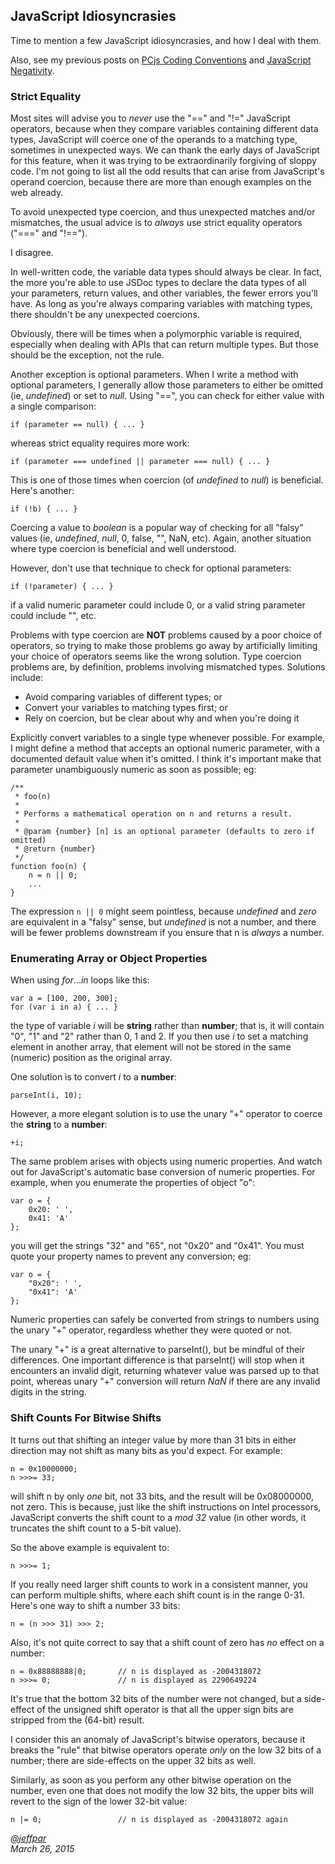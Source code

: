 JavaScript Idiosyncrasies
---
Time to mention a few JavaScript idiosyncrasies, and how I deal with them.

Also, see my previous posts on [PCjs Coding Conventions](/blog/2014/09/30/) and [JavaScript Negativity](/blog/2014/10/26/).

### Strict Equality

Most sites will advise you to *never* use the "==" and "!=" JavaScript operators, because when they compare variables
containing different data types, JavaScript will coerce one of the operands to a matching type, sometimes in unexpected
ways.  We can thank the early days of JavaScript for this feature, when it was trying to be extraordinarily forgiving
of sloppy code.  I'm not going to list all the odd results that can arise from JavaScript's operand coercion, because
there are more than enough examples on the web already.

To avoid unexpected type coercion, and thus unexpected matches and/or mismatches, the usual advice is to *always* use
strict equality operators ("===" and "!==").

I disagree.

In well-written code, the variable data types should always be clear.  In fact, the more you're able to
use JSDoc types to declare the data types of all your parameters, return values, and other variables, the fewer errors
you'll have.  As long as you're always comparing variables with matching types, there shouldn't be any unexpected
coercions.

Obviously, there will be times when a polymorphic variable is required, especially when dealing with APIs that can
return multiple types.  But those should be the exception, not the rule.

Another exception is optional parameters.  When I write a method with optional parameters, I generally allow those
parameters to either be omitted (ie, *undefined*) or set to *null*.  Using "==", you can check for either value with
a single comparison:

	if (parameter == null) { ... }
	
whereas strict equality requires more work:
 
	if (parameter === undefined || parameter === null) { ... }

This is one of those times when coercion (of *undefined* to *null*) is beneficial.  Here's another:

	if (!b) { ... }

Coercing a value to *boolean* is a popular way of checking for all "falsy" values (ie, *undefined*, *null*,
0, false, "", NaN, etc).  Again, another situation where type coercion is beneficial and well understood.

However, don't use that technique to check for optional parameters:

	if (!parameter) { ... }

if a valid numeric parameter could include 0, or a valid string parameter could include "", etc.

Problems with type coercion are **NOT** problems caused by a poor choice of operators, so trying to make
those problems go away by artificially limiting your choice of operators seems like the wrong solution.
Type coercion problems are, by definition, problems involving mismatched types.  Solutions include:

- Avoid comparing variables of different types; or
- Convert your variables to matching types first; or
- Rely on coercion, but be clear about why and when you're doing it

Explicitly convert variables to a single type whenever possible.  For example, I might define a method
that accepts an optional numeric parameter, with a documented default value when it's omitted.  I think it's
important make that parameter unambiguously numeric as soon as possible; eg:

	/**
	 * foo(n)
	 *
	 * Performs a mathematical operation on n and returns a result.
	 *
	 * @param {number} [n] is an optional parameter (defaults to zero if omitted)
	 * @return {number}
	 */
	function foo(n) {
		n = n || 0;
		...
	}

The expression `n || 0` might seem pointless, because *undefined* and *zero* are equivalent in a "falsy" sense, but
*undefined* is not a number, and there will be fewer problems downstream if you ensure that n is *always* a number.

### Enumerating Array or Object Properties

When using *for*...*in* loops like this:

	var a = [100, 200, 300];
	for (var i in a) { ... }
	
the type of variable *i* will be **string** rather than **number**; that is, it will contain "0", "1" and "2" rather
than 0, 1 and 2.  If you then use *i* to set a matching element in another array, that element will not be stored in
the same (numeric) position as the original array.

One solution is to convert *i* to a **number**:

	parseInt(i, 10);

However, a more elegant solution is to use the unary "+" operator to coerce the **string** to a **number**:

	+i;

The same problem arises with objects using numeric properties.  And watch out for JavaScript's automatic base
conversion of numeric properties.  For example, when you enumerate the properties of object "o":

	var o = {
		0x20: ' ',
		0x41: 'A'
	};

you will get the strings "32" and "65", not "0x20" and "0x41".  You must quote your property names to prevent
any conversion; eg:

	var o = {
		"0x20": ' ',
		"0x41": 'A'
	};

Numeric properties can safely be converted from strings to numbers using the unary "+" operator, regardless whether
they were quoted or not.

The unary "+" is a great alternative to parseInt(), but be mindful of their differences.  One important difference
is that parseInt() will stop when it encounters an invalid digit, returning whatever value was parsed up to that point,
whereas unary "+" conversion will return *NaN* if there are any invalid digits in the string.

### Shift Counts For Bitwise Shifts

It turns out that shifting an integer value by more than 31 bits in either direction may not shift as many bits as
you'd expect.  For example:

	n = 0x10000000;
	n >>>= 33;

will shift n by only *one* bit, not 33 bits, and the result will be 0x08000000, not zero.  This is because,
just like the shift instructions on Intel processors, JavaScript converts the shift count to a *mod 32* value
(in other words, it truncates the shift count to a 5-bit value).

So the above example is equivalent to:

	n >>>= 1;

If you really need larger shift counts to work in a consistent manner, you can perform multiple shifts, where each
shift count is in the range 0-31.  Here's one way to shift a number 33 bits:

	n = (n >>> 31) >>> 2;

Also, it's not quite correct to say that a shift count of zero has *no* effect on a number:

	n = 0x88888888|0;       // n is displayed as -2004318072
	n >>>= 0;               // n is displayed as 2290649224

It's true that the bottom 32 bits of the number were not changed, but a side-effect of the unsigned shift operator
is that all the upper sign bits are stripped from the (64-bit) result.

I consider this an anomaly of JavaScript's bitwise operators, because it breaks the "rule" that bitwise operators
operate *only* on the low 32 bits of a number; there are side-effects on the upper 32 bits as well.

Similarly, as soon as you perform any other bitwise operation on the number, even one that does not modify the low
32 bits, the upper bits will revert to the sign of the lower 32-bit value:

	n |= 0;                 // n is displayed as -2004318072 again

*[@jeffpar](http://twitter.com/jeffpar)*  
*March 26, 2015*

